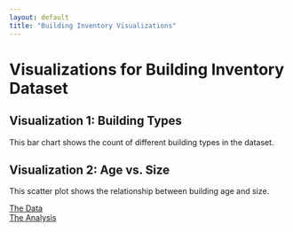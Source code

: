 ```yaml
---
layout: default
title: "Building Inventory Visualizations"
---
```


# Visualizations for Building Inventory Dataset


## Visualization 1: Building Types
This bar chart shows the count of different building types in the dataset.

## Visualization 2: Age vs. Size
This scatter plot shows the relationship between building age and size.

[The Data](https://raw.githubusercontent.com/UIUC-iSchool-DataViz/is445_data/main/building_inventory.csv)  
[The Analysis](https://github.com/xenotopia/homework6/blob/main/workbook.ipynb)

